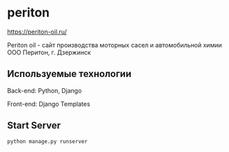 # periton

https://periton-oil.ru/

Periton oil - сайт производства моторных сасел и автомобильной химии ООО Перитон, г. Дзержинск

## Используемые технологии

Back-end: Python, Django

Front-end: Django Templates

## Start Server

    python manage.py runserver
